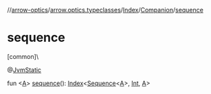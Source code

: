 //[arrow-optics](../../../../index.md)/[arrow.optics.typeclasses](../../index.md)/[Index](../index.md)/[Companion](index.md)/[sequence](sequence.md)

# sequence

[common]\

@[JvmStatic](https://kotlinlang.org/api/latest/jvm/stdlib/kotlin.jvm/-jvm-static/index.html)

fun &lt;[A](sequence.md)&gt; [sequence](sequence.md)(): [Index](../index.md)&lt;[Sequence](https://kotlinlang.org/api/latest/jvm/stdlib/kotlin.sequences/-sequence/index.html)&lt;[A](sequence.md)&gt;, [Int](https://kotlinlang.org/api/latest/jvm/stdlib/kotlin/-int/index.html), [A](sequence.md)&gt;
